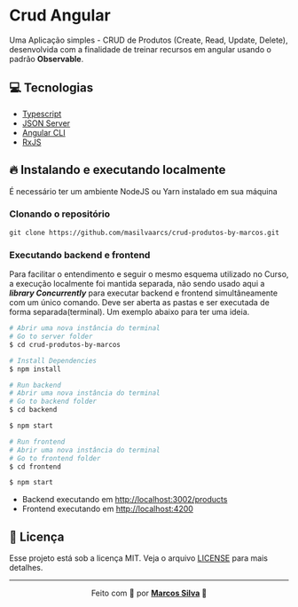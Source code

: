 # Crud Angular

Uma Aplicação simples - CRUD de Produtos (Create, Read, Update, Delete), desenvolvida com a finalidade de treinar recursos em angular usando o padrão **Observable**. 

## :computer: Tecnologias

<ul>
 <li><a href="https://www.typescriptlang.org/">Typescript</a></li>
  <li><a href="https://github.com/typicode/json-server">JSON Server</a></li>
  <li><a href="https://github.com/angular/angular-cli">Angular CLI</a></li>
  <li><a href="https://github.com/ReactiveX/RxJS">RxJS</a></li>
</ul>

## :fire: Instalando e executando localmente

É necessário ter um ambiente NodeJS ou Yarn instalado em sua máquina

### Clonando o repositório

```
git clone https://github.com/masilvaarcs/crud-produtos-by-marcos.git
```

### Executando backend e frontend

Para facilitar o entendimento e seguir o mesmo esquema utilizado no Curso, a execução localmente foi mantida separada, não sendo usado aqui a ***library Concurrently*** para executar backend e frontend simultâneamente com um único comando. Deve ser aberta as pastas e ser executada de forma separada(terminal). Um exemplo abaixo para ter uma ideia.

```bash
# Abrir uma nova instância do terminal
# Go to server folder
$ cd crud-produtos-by-marcos

# Install Dependencies
$ npm install

# Run backend
# Abrir uma nova instância do terminal
# Go to backend folder
$ cd backend

$ npm start

# Run frontend
# Abrir uma nova instância do terminal
# Go to frontend folder
$ cd frontend

$ npm start
```

- Backend executando em <http://localhost:3002/products>
- Frontend executando em <http://localhost:4200>

## :memo: Licença

Esse projeto está sob a licença MIT. Veja o arquivo [LICENSE](LICENSE) para mais detalhes.

 ---

<p align="center">Feito com 💜 por <strong><a href="https://www.linkedin.com/in/marcosprogramador/">Marcos Silva</a> 🥰 </strong> </p>
